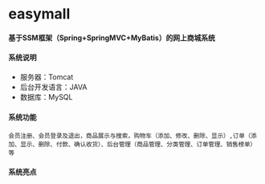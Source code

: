 # easymall

#### 基于SSM框架（Spring+SpringMVC+MyBatis）的网上商城系统

#### 系统说明
- 服务器：Tomcat
- 后台开发语言：JAVA
- 数据库：MySQL


#### 系统功能

    会员注册、会员登录及退出，商品展示与搜索，购物车（添加、修改、删除、显示）,订单（添加、显示、删除、付款、确认收货）、后台管理（商品管理、分类管理、订单管理、销售榜单）等

#### 系统亮点


